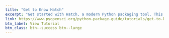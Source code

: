 ```yaml
---
title: "Get to Know Hatch"
excerpt: "Get started with Hatch, a modern Python packaging tool. This lesson introduces Hatch’s features and shows how it simplifies environment management, project scaffolding, and building your package."
link: https://www.pyopensci.org/python-package-guide/tutorials/get-to-know-hatch.html
btn_label: View Tutorial
btn_class: btn--success btn--large
---
```

